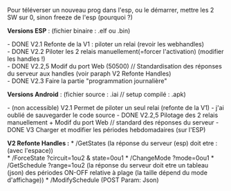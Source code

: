 Pour téléverser un nouveau prog dans l'esp, ou le démarrer, mettre les 2 SW sur 0, sinon freeze de l'esp (pourquoi ?)

**Versions ESP** : (fichier binaire : .elf ou .bin)

\- DONE	V2.1  	Refonte de la V1 : piloter un relai (revoir les webhandles)<br>
\- DONE	V2.2  	Piloter les 2 relais manuellement(=forcer l'activation) (modifier les handles !)<br>
\- DONE	V2.2,5	Modif du port Web (50500) // Standardisation des réponses du serveur aux handles (voir paraph V2 Refonte Handles)<br>
\- DONE	V2.3    Faire la partie "programmation journalière"<br>

**Versions Android** : (fichier source : .iai // setup compilé : .apk)

\- (non accessible)	V2.1	Permet de piloter un seul relai (refonte de la V1) - j'ai oublié de sauvegarder le code source
\- DONE 	V2.2,5	Pilotage des 2 relais manuellement + Modif du port Web // standard des réponses du serveur
\- DONE   V3      Charger et modifier les périodes hebdomadaires (sur l'ESP)

**V2 Refonte Handles :**
  \* /GetStates (la réponse du serveur (esp) doit etre : <CC1State> <CC2State> (avec l'espace))<br>
  \* /ForceState ?circuit=1ou2 & state=0ou1
  \* /ChangeMode ?mode=0ou1
  \* /GetSchedule ?range=1ou2 (la réponse du serveur doit etre un tableau (json) des périodes ON-OFF relative à plage (la taille dépend du mode d'affichage))
  \* /ModifySchedule (POST Param: Json)